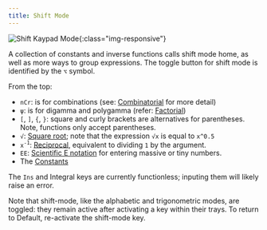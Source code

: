 ```yaml
---
title: Shift Mode
---
```


![Shift Kaypad Mode](/graphca/assets/img/keypad/shift.png){:class="img-responsive"}

A collection of constants and inverse functions calls shift mode home, as well as more ways to group expressions. The toggle button for shift mode is identified by the `⌥` symbol.

From the top:

- `nCr`: is for combinations (see: [Combinatorial](/graphca/functions/combinatorial.html) for more detail)
- `ψ`: is for digamma and polygamma (refer: [Factorial](/graphca/functions/factorial.html))
- `[`, `]`, `{`, `}`: square and curly brackets are alternatives for parentheses. Note, functions only accept parentheses.
- `√`: [Square root](https://en.wikipedia.org/wiki/Square_root); note that the expression `√x` is equal to `x^0.5`
- `x`<sup>`-1`</sup>: [Reciprocal](https://en.wikipedia.org/wiki/Multiplicative_inverse), equivalent to dividing `1` by the argument.
- `EE`: [Scientific E notation](https://en.wikipedia.org/wiki/Scientific_notation#E_notation) for entering massive or tiny numbers.
- The [Constants](/graphca/functions/constants.html)

The `Ins` and Integral keys are currently functionless; inputing them will likely raise an error.

Note that shift-mode, like the alphabetic and trigonometric modes, are toggled: they remain active after activating a key within their trays. To return to Default, re-activate the shift-mode key.
